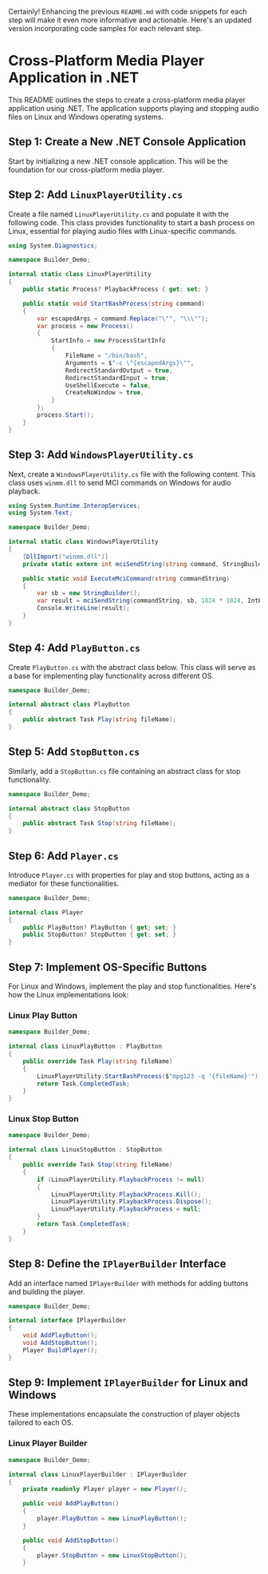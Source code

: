 Certainly! Enhancing the previous `README.md` with code snippets for each step will make it even more informative and actionable. Here's an updated version incorporating code samples for each relevant step.


# Cross-Platform Media Player Application in .NET

This README outlines the steps to create a cross-platform media player application using .NET. The application supports playing and stopping audio files on Linux and Windows operating systems.

## Step 1: Create a New .NET Console Application

Start by initializing a new .NET console application. This will be the foundation for our cross-platform media player.

## Step 2: Add `LinuxPlayerUtility.cs`

Create a file named `LinuxPlayerUtility.cs` and populate it with the following code. This class provides functionality to start a bash process on Linux, essential for playing audio files with Linux-specific commands.

```csharp
using System.Diagnostics;

namespace Builder_Demo;

internal static class LinuxPlayerUtility
{
    public static Process? PlaybackProcess { get; set; }

    public static void StartBashProcess(string command)
    {
        var escapedArgs = command.Replace("\"", "\\\"");
        var process = new Process()
        {
            StartInfo = new ProcessStartInfo
            {
                FileName = "/bin/bash",
                Arguments = $"-c \"{escapedArgs}\"",
                RedirectStandardOutput = true,
                RedirectStandardInput = true,
                UseShellExecute = false,
                CreateNoWindow = true,
            }
        };
        process.Start();
    }
}
```

## Step 3: Add `WindowsPlayerUtility.cs`

Next, create a `WindowsPlayerUtility.cs` file with the following content. This class uses `winmm.dll` to send MCI commands on Windows for audio playback.

```csharp
using System.Runtime.InteropServices;
using System.Text;

namespace Builder_Demo;

internal static class WindowsPlayerUtility
{
    [DllImport("winmm.dll")]
    private static extern int mciSendString(string command, StringBuilder stringReturn, int returnLength, IntPtr hwndCallback);

    public static void ExecuteMciCommand(string commandString)
    {
        var sb = new StringBuilder();
        var result = mciSendString(commandString, sb, 1024 * 1024, IntPtr.Zero);
        Console.WriteLine(result);
    }
}
```

## Step 4: Add `PlayButton.cs`

Create `PlayButton.cs` with the abstract class below. This class will serve as a base for implementing play functionality across different OS.

```csharp
namespace Builder_Demo;

internal abstract class PlayButton
{
    public abstract Task Play(string fileName);
}
```

## Step 5: Add `StopButton.cs`

Similarly, add a `StopButton.cs` file containing an abstract class for stop functionality.

```csharp
namespace Builder_Demo;

internal abstract class StopButton
{
    public abstract Task Stop(string fileName);
}
```

## Step 6: Add `Player.cs`

Introduce `Player.cs` with properties for play and stop buttons, acting as a mediator for these functionalities.

```csharp
namespace Builder_Demo;

internal class Player
{
    public PlayButton? PlayButton { get; set; }
    public StopButton? StopButton { get; set; }
}
```

## Step 7: Implement OS-Specific Buttons

For Linux and Windows, implement the play and stop functionalities. Here's how the Linux implementations look:

### Linux Play Button

```csharp
namespace Builder_Demo;

internal class LinuxPlayButton : PlayButton
{
    public override Task Play(string fileName)
    {
        LinuxPlayerUtility.StartBashProcess($"mpg123 -q '{fileName}'");
        return Task.CompletedTask;
    }
}
```

### Linux Stop Button

```csharp
namespace Builder_Demo;

internal class LinuxStopButton : StopButton
{
    public override Task Stop(string fileName)
    {
        if (LinuxPlayerUtility.PlaybackProcess != null)
        {
            LinuxPlayerUtility.PlaybackProcess.Kill();
            LinuxPlayerUtility.PlaybackProcess.Dispose();
            LinuxPlayerUtility.PlaybackProcess = null;
        }
        return Task.CompletedTask;
    }
}
```

## Step 8: Define the `IPlayerBuilder` Interface

Add an interface named `IPlayerBuilder` with methods for adding buttons and building the player.

```csharp
namespace Builder_Demo;

internal interface IPlayerBuilder
{
    void AddPlayButton();
    void AddStopButton();
    Player BuildPlayer();
}
```

## Step 9: Implement `IPlayerBuilder` for Linux and Windows

These implementations encapsulate the construction of player objects tailored to each OS.

### Linux Player Builder

```csharp
namespace Builder_Demo;

internal class LinuxPlayerBuilder : IPlayerBuilder
{
    private readonly Player player = new Player();

    public void AddPlayButton()
    {
        player.PlayButton = new LinuxPlayButton();
    }

    public void AddStopButton()
    {
        player.StopButton = new LinuxStopButton();
    }

